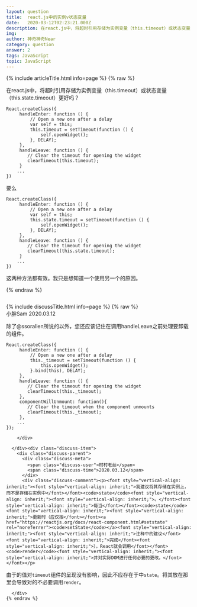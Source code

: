 ```yaml
---
layout: question
title:  react.js中的实例v状态变量
date:   2020-03-12T02:23:21.000Z
description: 在react.js中，将超时引用存储为实例变量（this.timeout）或状态变量（this.state.timeout）更好吗？React.cre...
img: 
author: 神奇神奇Near
category: question
answer: 2
tags: JavaScript
topic: JavaScript
---
```

<div class="article-root">
  <div class="article">
    {% include articleTitle.html info=page %}
    {% raw %}
    <div class="article-content"><p><font style="vertical-align: inherit;"><font style="vertical-align: inherit;">在react.js中，将超时引用存储为实例变量（this.timeout）或状态变量（this.state.timeout）更好吗？</font></font></p>

<pre><code>React.createClass({<font></font>
     handleEnter: function () {<font></font>
         // Open a new one after a delay<font></font>
         var self = this;<font></font>
         this.timeout = setTimeout(function () {<font></font>
             self.openWidget();<font></font>
         }, DELAY);<font></font>
     },<font></font>
     handleLeave: function () {<font></font>
        // Clear the timeout for opening the widget<font></font>
        clearTimeout(this.timeout); <font></font>
     }<font></font>
    ...<font></font>
})<font></font>
</code></pre>

<p><font style="vertical-align: inherit;"><font style="vertical-align: inherit;">要么</font></font></p>

<pre><code>React.createClass({<font></font>
     handleEnter: function () {<font></font>
         // Open a new one after a delay<font></font>
         var self = this;<font></font>
         this.state.timeout = setTimeout(function () {<font></font>
             self.openWidget();<font></font>
         }, DELAY);<font></font>
     },<font></font>
     handleLeave: function () {<font></font>
        // Clear the timeout for opening the widget<font></font>
        clearTimeout(this.state.timeout); <font></font>
     }<font></font>
    ...<font></font>
})<font></font>
</code></pre>

<p><font style="vertical-align: inherit;"><font style="vertical-align: inherit;">这两种方法都有效。</font><font style="vertical-align: inherit;">我只是想知道一个使用另一个的原因。</font></font></p></div>
    {% endraw %}
  </div>
  <p style="height: 0;width:0;overflow: hidden;"> 第876篇《react.js中的实例v状态变量》来自Winter(https://github.com/aiyld/aiyld.github.io)的站点</p>
  <div class="discuss-wrapper">
    {% include discussTitle.html info=page %}
    {% raw %}
    <div class="discuss-item">
        <div class="discuss-parent">
          <div class="discuss-meta">
            <span class="discuss-user">小胖Sam</span>
            <span class="discuss-time">2020.03.12</span>
          </div>
          <div class="discuss-comment"><p><font style="vertical-align: inherit;"><font style="vertical-align: inherit;">除了@ssorallen所说的以外，您还应该记住在调用handleLeave之前处理要卸载的组件。</font></font></p>

<pre><code>React.createClass({<font></font>
     handleEnter: function () {<font></font>
         // Open a new one after a delay<font></font>
         this._timeout = setTimeout(function () {<font></font>
             this.openWidget();<font></font>
         }.bind(this), DELAY);<font></font>
     },<font></font>
     handleLeave: function () {<font></font>
        // Clear the timeout for opening the widget<font></font>
        clearTimeout(this._timeout); <font></font>
     },<font></font>
     componentWillUnmount: function(){<font></font>
        // Clear the timeout when the component unmounts<font></font>
        clearTimeout(this._timeout); <font></font>
     },<font></font>
    ...<font></font>
});<font></font>
</code></pre></div>
        </div>
        
      </div><div class="discuss-item">
        <div class="discuss-parent">
          <div class="discuss-meta">
            <span class="discuss-user">村村老丝</span>
            <span class="discuss-time">2020.03.12</span>
          </div>
          <div class="discuss-comment"><p><font style="vertical-align: inherit;"><font style="vertical-align: inherit;">我建议将其存储在实例上，而不是存储在实例中</font></font><code>state</code><font style="vertical-align: inherit;"><font style="vertical-align: inherit;">。</font><font style="vertical-align: inherit;">每当</font></font><code>state</code><font style="vertical-align: inherit;"><font style="vertical-align: inherit;">更新时（应仅按</font></font><a href="https://reactjs.org/docs/react-component.html#setstate" rel="noreferrer"><code>setState</code></a><font style="vertical-align: inherit;"><font style="vertical-align: inherit;">注释中的建议</font><font style="vertical-align: inherit;">完成</font><font style="vertical-align: inherit;">），React就会调用</font></font><code>render</code><font style="vertical-align: inherit;"><font style="vertical-align: inherit;">并对实际DOM进行任何必要的更改。</font></font></p>

<p><font style="vertical-align: inherit;"><font style="vertical-align: inherit;">由于的值对</font></font><code>timeout</code><font style="vertical-align: inherit;"><font style="vertical-align: inherit;">组件的呈现没有影响，因此不应存在于中</font></font><code>state</code><font style="vertical-align: inherit;"><font style="vertical-align: inherit;">。</font><font style="vertical-align: inherit;">将其放在那里会导致对的不必要调用</font></font><code>render</code><font style="vertical-align: inherit;"><font style="vertical-align: inherit;">。</font></font></p></div>
        </div>
        
      </div>
    {% endraw %}
  </div>
<div>
